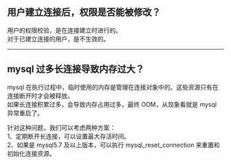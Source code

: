 ## 用户建立连接后，权限是否能被修改？
用户的权限校验，是在连接建立时进行的。   
对于已建立连接的用户，是不生效的。

---

## mysql 过多长连接导致内存过大？
mysql 在执行过程中，临时使用的内存是管理在连接对象中的。这些资源只有在连接断开时才会被释放。    
如果长连接积累过多，会导致内存占用过多，最终 OOM，从现象看就是 mysql 异常重启了。

针对这种问题，我们可以考虑两种方案：   
1、定期断开长连接，可以设置最大存活时间。     
2、如果是 mysql5.7 及以上版本，可以执行 mysql_reset_connection 来重置和初始化连接资源。    

